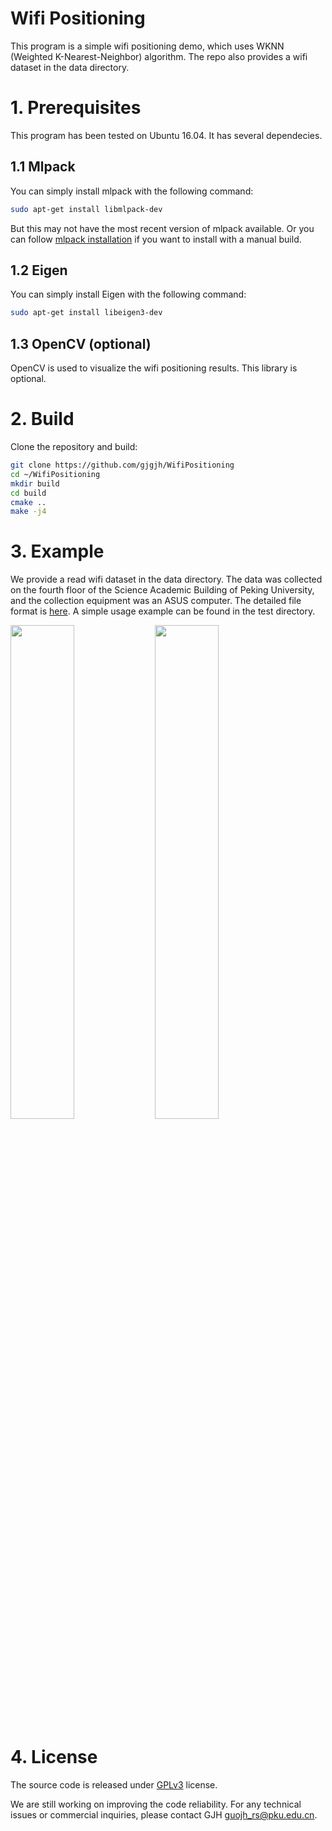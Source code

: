 # Wifi Positioning

This program is a simple wifi positioning demo, which uses WKNN (Weighted K-Nearest-Neighbor) algorithm. The repo also provides a wifi dataset in the data directory.

# 1. Prerequisites
This program has been tested on Ubuntu 16.04. It has several dependecies.

## 1.1 Mlpack

You can simply install mlpack with the following command:
```bash
sudo apt-get install libmlpack-dev
```

But this may not have the most recent version of mlpack available. Or you can follow [mlpack installation](http://www.mlpack.org/docs/mlpack-3.0.4/doxygen/build.html) if you want to install with a manual build.

## 1.2 Eigen
You can simply install Eigen with the following command:
```bash
sudo apt-get install libeigen3-dev
```

## 1.3 OpenCV (optional)
OpenCV is used to visualize the wifi positioning results. This library is optional.

# 2. Build

Clone the repository and build:
```bash
git clone https://github.com/gjgjh/WifiPositioning
cd ~/WifiPositioning
mkdir build
cd build
cmake ..
make -j4
```

# 3. Example

We provide a read wifi dataset in the data directory. The data was collected on the fourth floor of the Science Academic Building of Peking University, and the collection equipment was an ASUS computer. The detailed file format is [here](https://github.com/gjgjh/WifiPositioning/blob/master/data/README.md). A simple usage example can be found in the test directory.


<img src="https://github.com/gjgjh/WifiPositioning/blob/master/support_files/figure1.png" width = 45% height = 45% div align=left/> <img src="https://github.com/gjgjh/WifiPositioning/blob/master/support_files/figure2.png" width = 45% height = 45% div align=center/>

# 4. License

The source code is released under [GPLv3](http://www.gnu.org/licenses/) license.

We are still working on improving the code reliability. For any technical issues or commercial inquiries, please contact GJH <guojh_rs@pku.edu.cn>.
